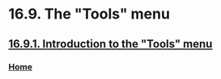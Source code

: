 # 16.9. The "Tools" menu

## [16.9.1. Introduction to the "Tools" menu](./16-09-01-introduction-to-the-tools-menu.md)

### [Home](./00-home.md)
